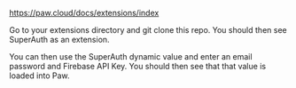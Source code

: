 https://paw.cloud/docs/extensions/index

Go to your extensions directory and git clone this repo. You should then see SuperAuth as an extension.

You can then use the SuperAuth dynamic value and enter an email password and Firebase API Key. You should then see that that value is loaded into Paw.